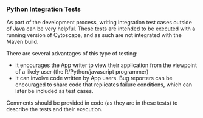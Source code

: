 ### Python Integration Tests

As part of the development process, writing integration test cases outside of Java can be very helpful. These tests are intended to be executed with a running version of Cytoscape, and as such are not integrated with the Maven build.

There are several advantages of this type of testing:
* It encourages the App writer to view their application from the viewpoint of a likely user (the R/Python/javascript programmer)
* It can involve code written by App users. Bug reporters can be encouraged to share code that replicates failure conditions, which can later be included as test cases.

Comments should be provided in code (as they are in these tests) to describe the tests and their execution.
